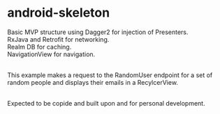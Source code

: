# android-skeleton
Basic MVP structure using Dagger2 for injection of Presenters. 
</br>RxJava and Retrofit for networking.
</br>Realm DB for caching.
</br>NavigationView for navigation.

</br>This example makes a request to the RandomUser endpoint for a set of random people and displays their emails in a RecylcerView.

</br>Expected to be copide and built upon and for personal development.
